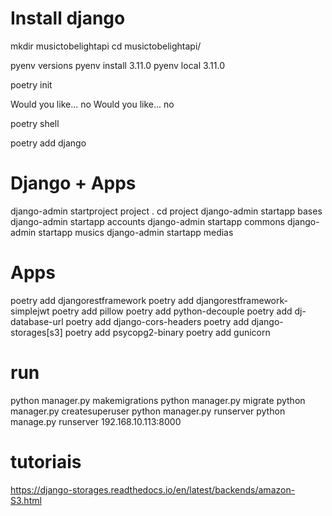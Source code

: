 
# Install django
mkdir musictobelightapi
cd musictobelightapi/

pyenv versions
pyenv install 3.11.0
pyenv local 3.11.0

poetry init

Would you like... no
Would you like... no

poetry shell

poetry add django

# Django + Apps
django-admin startproject project .
cd project
django-admin startapp bases
django-admin startapp accounts
django-admin startapp commons
django-admin startapp musics
django-admin startapp medias

# Apps
poetry add djangorestframework
poetry add djangorestframework-simplejwt
poetry add pillow
poetry add python-decouple
poetry add dj-database-url
poetry add django-cors-headers
poetry add django-storages[s3]
poetry add psycopg2-binary
poetry add gunicorn

# run

python manager.py makemigrations
python manager.py migrate
python manager.py createsuperuser
python manager.py runserver
python manage.py runserver 192.168.10.113:8000


# tutoriais
https://django-storages.readthedocs.io/en/latest/backends/amazon-S3.html